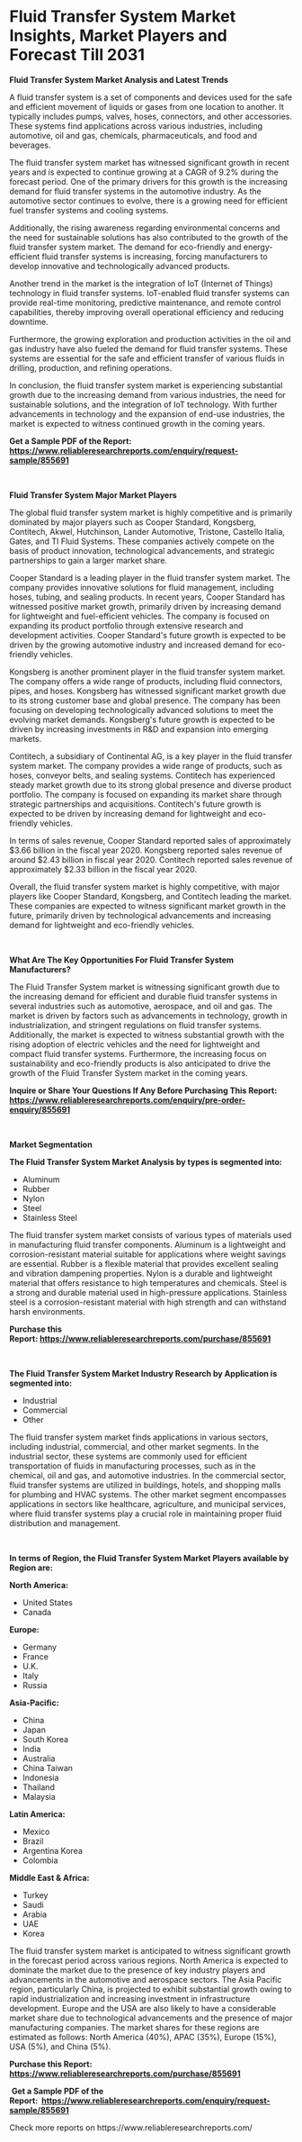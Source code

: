 <p><h1>Fluid Transfer System Market Insights, Market Players and Forecast Till 2031</h1></p><p><strong>Fluid Transfer System Market Analysis and Latest Trends</strong></p>
<p><p>A fluid transfer system is a set of components and devices used for the safe and efficient movement of liquids or gases from one location to another. It typically includes pumps, valves, hoses, connectors, and other accessories. These systems find applications across various industries, including automotive, oil and gas, chemicals, pharmaceuticals, and food and beverages.</p><p>The fluid transfer system market has witnessed significant growth in recent years and is expected to continue growing at a CAGR of 9.2% during the forecast period. One of the primary drivers for this growth is the increasing demand for fluid transfer systems in the automotive industry. As the automotive sector continues to evolve, there is a growing need for efficient fuel transfer systems and cooling systems.</p><p>Additionally, the rising awareness regarding environmental concerns and the need for sustainable solutions has also contributed to the growth of the fluid transfer system market. The demand for eco-friendly and energy-efficient fluid transfer systems is increasing, forcing manufacturers to develop innovative and technologically advanced products.</p><p>Another trend in the market is the integration of IoT (Internet of Things) technology in fluid transfer systems. IoT-enabled fluid transfer systems can provide real-time monitoring, predictive maintenance, and remote control capabilities, thereby improving overall operational efficiency and reducing downtime.</p><p>Furthermore, the growing exploration and production activities in the oil and gas industry have also fueled the demand for fluid transfer systems. These systems are essential for the safe and efficient transfer of various fluids in drilling, production, and refining operations.</p><p>In conclusion, the fluid transfer system market is experiencing substantial growth due to the increasing demand from various industries, the need for sustainable solutions, and the integration of IoT technology. With further advancements in technology and the expansion of end-use industries, the market is expected to witness continued growth in the coming years.</p></p>
<p><strong>Get a Sample PDF of the Report:&nbsp; <a href="https://www.reliableresearchreports.com/enquiry/request-sample/855691">https://www.reliableresearchreports.com/enquiry/request-sample/855691</a></strong></p>
<p>&nbsp;</p>
<p><strong>Fluid Transfer System Major Market Players</strong></p>
<p><p>The global fluid transfer system market is highly competitive and is primarily dominated by major players such as Cooper Standard, Kongsberg, Contitech, Akwel, Hutchinson, Lander Automotive, Tristone, Castello Italia, Gates, and TI Fluid Systems. These companies actively compete on the basis of product innovation, technological advancements, and strategic partnerships to gain a larger market share.</p><p>Cooper Standard is a leading player in the fluid transfer system market. The company provides innovative solutions for fluid management, including hoses, tubing, and sealing products. In recent years, Cooper Standard has witnessed positive market growth, primarily driven by increasing demand for lightweight and fuel-efficient vehicles. The company is focused on expanding its product portfolio through extensive research and development activities. Cooper Standard's future growth is expected to be driven by the growing automotive industry and increased demand for eco-friendly vehicles.</p><p>Kongsberg is another prominent player in the fluid transfer system market. The company offers a wide range of products, including fluid connectors, pipes, and hoses. Kongsberg has witnessed significant market growth due to its strong customer base and global presence. The company has been focusing on developing technologically advanced solutions to meet the evolving market demands. Kongsberg's future growth is expected to be driven by increasing investments in R&D and expansion into emerging markets.</p><p>Contitech, a subsidiary of Continental AG, is a key player in the fluid transfer system market. The company provides a wide range of products, such as hoses, conveyor belts, and sealing systems. Contitech has experienced steady market growth due to its strong global presence and diverse product portfolio. The company is focused on expanding its market share through strategic partnerships and acquisitions. Contitech's future growth is expected to be driven by increasing demand for lightweight and eco-friendly vehicles.</p><p>In terms of sales revenue, Cooper Standard reported sales of approximately $3.66 billion in the fiscal year 2020. Kongsberg reported sales revenue of around $2.43 billion in fiscal year 2020. Contitech reported sales revenue of approximately $2.33 billion in the fiscal year 2020.</p><p>Overall, the fluid transfer system market is highly competitive, with major players like Cooper Standard, Kongsberg, and Contitech leading the market. These companies are expected to witness significant market growth in the future, primarily driven by technological advancements and increasing demand for lightweight and eco-friendly vehicles.</p></p>
<p>&nbsp;</p>
<p><strong>What Are The Key Opportunities For Fluid Transfer System Manufacturers?</strong></p>
<p><p>The Fluid Transfer System market is witnessing significant growth due to the increasing demand for efficient and durable fluid transfer systems in several industries such as automotive, aerospace, and oil and gas. The market is driven by factors such as advancements in technology, growth in industrialization, and stringent regulations on fluid transfer systems. Additionally, the market is expected to witness substantial growth with the rising adoption of electric vehicles and the need for lightweight and compact fluid transfer systems. Furthermore, the increasing focus on sustainability and eco-friendly products is also anticipated to drive the growth of the Fluid Transfer System market in the coming years.</p></p>
<p><strong>Inquire or Share Your Questions If Any Before Purchasing This Report: <a href="https://www.reliableresearchreports.com/enquiry/pre-order-enquiry/855691">https://www.reliableresearchreports.com/enquiry/pre-order-enquiry/855691</a></strong></p>
<p>&nbsp;</p>
<p><strong>Market Segmentation</strong></p>
<p><strong>The Fluid Transfer System Market Analysis by types is segmented into:</strong></p>
<p><ul><li>Aluminum</li><li>Rubber</li><li>Nylon</li><li>Steel</li><li>Stainless Steel</li></ul></p>
<p><p>The fluid transfer system market consists of various types of materials used in manufacturing fluid transfer components. Aluminum is a lightweight and corrosion-resistant material suitable for applications where weight savings are essential. Rubber is a flexible material that provides excellent sealing and vibration dampening properties. Nylon is a durable and lightweight material that offers resistance to high temperatures and chemicals. Steel is a strong and durable material used in high-pressure applications. Stainless steel is a corrosion-resistant material with high strength and can withstand harsh environments.</p></p>
<p><strong>Purchase this Report:&nbsp;<a href="https://www.reliableresearchreports.com/purchase/855691">https://www.reliableresearchreports.com/purchase/855691</a></strong></p>
<p>&nbsp;</p>
<p><strong>The Fluid Transfer System Market Industry Research by Application is segmented into:</strong></p>
<p><ul><li>Industrial</li><li>Commercial</li><li>Other</li></ul></p>
<p><p>The fluid transfer system market finds applications in various sectors, including industrial, commercial, and other market segments. In the industrial sector, these systems are commonly used for efficient transportation of fluids in manufacturing processes, such as in the chemical, oil and gas, and automotive industries. In the commercial sector, fluid transfer systems are utilized in buildings, hotels, and shopping malls for plumbing and HVAC systems. The other market segment encompasses applications in sectors like healthcare, agriculture, and municipal services, where fluid transfer systems play a crucial role in maintaining proper fluid distribution and management.</p></p>
<p>&nbsp;</p>
<p><strong>In terms of Region, the Fluid Transfer System Market Players available by Region are:</strong></p>
<p>
    <p> <strong> North America: </strong>
        <ul>
            <li>United States</li>
            <li>Canada</li>
        </ul>
        </p> 
    <p> <strong> Europe: </strong>
        <ul>
            <li>Germany</li>
            <li>France</li>
            <li>U.K.</li>
            <li>Italy</li>
            <li>Russia</li>
        </ul>
        </p> 
    <p> <strong> Asia-Pacific: </strong>
        <ul>
            <li>China</li>
            <li>Japan</li>
            <li>South Korea</li>
            <li>India</li>
            <li>Australia</li>
            <li>China Taiwan</li>
            <li>Indonesia</li>
            <li>Thailand</li>
            <li>Malaysia</li>
        </ul>
        </p> 
    <p> <strong> Latin America: </strong>
        <ul>
            <li>Mexico</li>
            <li>Brazil</li>
            <li>Argentina Korea</li>
            <li>Colombia</li>
        </ul>
        </p> 
    <p> <strong> Middle East & Africa: </strong>
        <ul>
            <li>Turkey</li>
            <li>Saudi</li>
            <li>Arabia</li>
            <li>UAE</li>
            <li>Korea</li>
        </ul>
    </p>
    </p>
<p><p>The fluid transfer system market is anticipated to witness significant growth in the forecast period across various regions. North America is expected to dominate the market due to the presence of key industry players and advancements in the automotive and aerospace sectors. The Asia Pacific region, particularly China, is projected to exhibit substantial growth owing to rapid industrialization and increasing investment in infrastructure development. Europe and the USA are also likely to have a considerable market share due to technological advancements and the presence of major manufacturing companies. The market shares for these regions are estimated as follows: North America (40%), APAC (35%), Europe (15%), USA (5%), and China (5%).</p></p>
<p><strong>Purchase this Report: <a href="https://www.reliableresearchreports.com/purchase/855691">https://www.reliableresearchreports.com/purchase/855691</a></strong></p>
<p>&nbsp;<strong>Get a Sample PDF of the Report:&nbsp;&nbsp;<a href="https://www.reliableresearchreports.com/enquiry/request-sample/855691">https://www.reliableresearchreports.com/enquiry/request-sample/855691</a></strong></p>
<p><strong></strong></p>
<p>Check more reports on https://www.reliableresearchreports.com/</p>